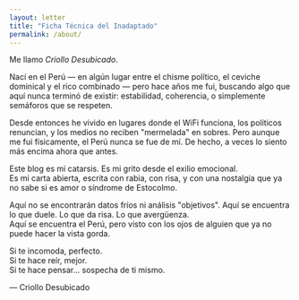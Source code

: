 ```yaml
---
layout: letter
title: "Ficha Técnica del Inadaptado"
permalink: /about/
---
```


Me llamo *Criollo Desubicado*.  

Nací en el Perú — en algún lugar entre el chisme político, el ceviche dominical y el rico combinado — pero hace años me fui, buscando algo que aquí nunca terminó de existir: estabilidad, coherencia, o simplemente semáforos que se respeten.

Desde entonces he vivido en lugares donde el WiFi funciona, los políticos renuncian, y los medios no reciben "mermelada" en sobres. Pero aunque me fui físicamente, el Perú nunca se fue de mí. De hecho, a veces lo siento más encima ahora que antes.

Este blog es mi catarsis. Es mi grito desde el exilio emocional.  
Es mi carta abierta, escrita con rabia, con risa, y con una nostalgia que ya no sabe si es amor o síndrome de Estocolmo.

Aquí no se encontrarán datos fríos ni análisis "objetivos". Aquí se encuentra lo que duele. Lo que da risa. Lo que avergüenza.  
Aquí se encuentra el Perú, pero visto con los ojos de alguien que ya no puede hacer la vista gorda.

Si te incomoda, perfecto.  
Si te hace reír, mejor.  
Si te hace pensar... sospecha de ti mismo.

<p class="signature">— Criollo Desubicado</p>
